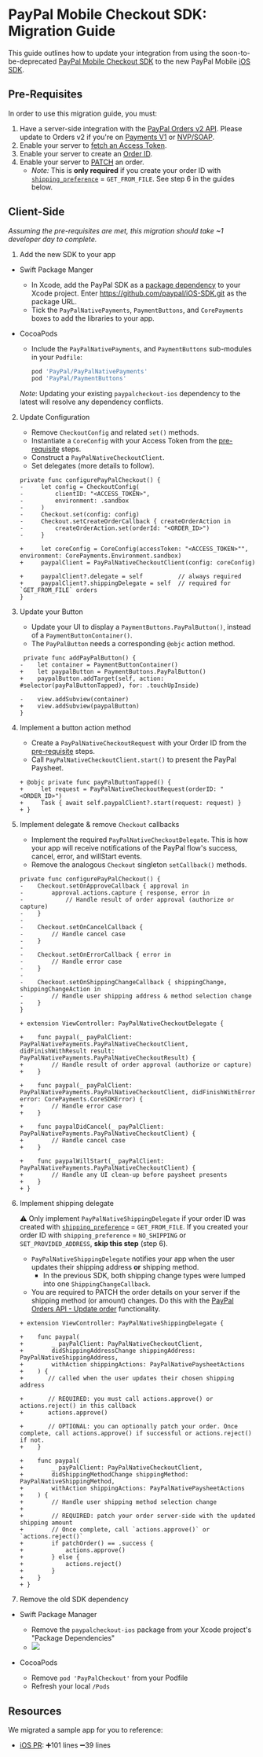 # PayPal Mobile Checkout SDK: Migration Guide

This guide outlines how to update your integration from using the soon-to-be-deprecated [PayPal Mobile Checkout SDK](https://developer.paypal.com/limited-release/paypal-mobile-checkout/) to the new PayPal Mobile [iOS SDK](https://github.com/paypal/iOS-SDK).

## Pre-Requisites
In order to use this migration guide, you must:

1. Have a server-side integration with the [PayPal Orders v2 API](https://developer.paypal.com/docs/api/orders/v2/). Please update to Orders v2 if you're on [Payments V1](https://developer.paypal.com/docs/api/payments/v1/) or [NVP/SOAP](https://developer.paypal.com/api/nvp-soap/).
1. Enable your server to [fetch an Access Token](https://developer.paypal.com/reference/get-an-access-token/).
1. Enable your server to create an [Order ID](https://developer.paypal.com/docs/api/orders/v2/).
1. Enable your server to [PATCH](https://developer.paypal.com/docs/api/orders/v2/#orders_patch) an order.
    * _Note:_ This is **only required** if you create your order ID with [`shipping_preference`](https://developer.paypal.com/docs/api/orders/v2/#definition-order_application_context) = `GET_FROM_FILE`. See step 6 in the guides below.

## Client-Side

*Assuming the pre-requisites are met, this migration should take ~1 developer day to complete.*


1. Add the new SDK to your app
  * Swift Package Manger
      * In Xcode, add the PayPal SDK as a [package dependency](https://developer.apple.com/documentation/swift_packages/adding_package_dependencies_to_your_app) to your Xcode project. Enter https://github.com/paypal/iOS-SDK.git as the package URL. 
      * Tick the `PayPalNativePayments`, `PaymentButtons`, and `CorePayments` boxes to add the libraries to your app.

  * CocoaPods
      * Include the `PayPalNativePayments`, and `PaymentButtons` sub-modules in your `Podfile`:
        ```ruby
        pod 'PayPal/PayPalNativePayments'
        pod 'PayPal/PaymentButtons'
        ```

    *Note*: Updating your existing `paypalcheckout-ios` dependency to the latest will resolve any dependency conflicts.
    
2. Update Configuration

    * Remove `CheckoutConfig` and related `set()` methods.
    * Instantiate a `CoreConfig` with your Access Token from the [pre-requisite](#pre-requisites) steps.
    * Construct a `PayPalNativeCheckoutClient`.
    * Set delegates (more details to follow).
    

    ```diff=
    private func configurePayPalCheckout() {
    -     let config = CheckoutConfig(
    -         clientID: "<ACCESS_TOKEN>",
    -         environment: .sandbox
    -     )
    -     Checkout.set(config: config)     
    -     Checkout.setCreateOrderCallback { createOrderAction in
    -         createOrderAction.set(orderId: "<ORDER_ID>")
    -     }

    +     let coreConfig = CoreConfig(accessToken: "<ACCESS_TOKEN>"", environment: CorePayments.Environment.sandbox)
    +     paypalClient = PayPalNativeCheckoutClient(config: coreConfig)
    
    +     paypalClient?.delegate = self          // always required
    +     paypalClient?.shippingDelegate = self  // required for `GET_FROM_FILE` orders
    }
    ```

3. Update your Button

    * Update your UI to display a `PaymentButtons.PayPalButton()`, instead of a `PaymentButtonContainer()`.
    * The `PayPalButton` needs a corresponding `@objc` action method.

    ```diff=
     private func addPayPalButton() {
    -    let container = PaymentButtonContainer()
    +    let paypalButton = PaymentButtons.PayPalButton()
    +    paypalButton.addTarget(self, action: #selector(payPalButtonTapped), for: .touchUpInside)

    -    view.addSubview(container)
    +    view.addSubview(paypalButton)
    }
    ```

4. Implement a button action method

    * Create a `PayPalNativeCheckoutRequest` with your Order ID from the [pre-requisite](#pre-requisites) steps.
    * Call `PayPalNativeCheckoutClient.start()` to present the PayPal Paysheet.

    ```diff=
    + @objc private func payPalButtonTapped() {
    +     let request = PayPalNativeCheckoutRequest(orderID: "<ORDER_ID>")
    +     Task { await self.paypalClient?.start(request: request) }
    + }
    ```

5. Implement delegate & remove `Checkout` callbacks

    * Implement the required `PayPalNativeCheckoutDelegate`. This is how your app will receive notifications of the PayPal flow's success, cancel, error, and willStart events.
    * Remove the analogous `Checkout` singleton `setCallback()` methods.

    ```diff=
    private func configurePayPalCheckout() {
    -    Checkout.setOnApproveCallback { approval in
    -        approval.actions.capture { response, error in
    -            // Handle result of order approval (authorize or capture)
    -    }
    -
    -    Checkout.setOnCancelCallback {
    -        // Handle cancel case
    -    }
    -
    -    Checkout.setOnErrorCallback { error in
    -        // Handle error case
    -    }
    -
    -    Checkout.setOnShippingChangeCallback { shippingChange, shippingChangeAction in
    -        // Handle user shipping address & method selection change
    -    }
    }

    + extension ViewController: PayPalNativeCheckoutDelegate {

    +    func paypal(_ payPalClient: PayPalNativePayments.PayPalNativeCheckoutClient, didFinishWithResult result: PayPalNativePayments.PayPalNativeCheckoutResult) {
    +        // Handle result of order approval (authorize or capture)
    +    }

    +    func paypal(_ payPalClient: PayPalNativePayments.PayPalNativeCheckoutClient, didFinishWithError error: CorePayments.CoreSDKError) {
    +        // Handle error case
    +    }

    +    func paypalDidCancel(_ payPalClient: PayPalNativePayments.PayPalNativeCheckoutClient) {
    +        // Handle cancel case
    +    }

    +    func paypalWillStart(_ payPalClient: PayPalNativePayments.PayPalNativeCheckoutClient) {
    +        // Handle any UI clean-up before paysheet presents
    +    }
    + }
    ```
    
6. Implement shipping delegate

    :warning: Only implement `PayPalNativeShippingDelegate` if your order ID was created with [`shipping_preference`](https://developer.paypal.com/docs/api/orders/v2/#definition-experience_context_base) = `GET_FROM_FILE`. If you created your order ID with `shipping_preference` = `NO_SHIPPING` or `SET_PROVIDED_ADDRESS`, **skip this step** (step 6).


    * `PayPalNativeShippingDelegate` notifies your app when the user updates their shipping address **or** shipping method. 
        * In the previous SDK, both shipping change types were lumped into one `ShippingChangeCallback`.
    * You are required to PATCH the order details on your server if the shipping method (or amount) changes. Do this with the [PayPal Orders API - Update order](https://developer.paypal.com/docs/api/orders/v2/#orders_patch) functionality.

    ```diff=
    + extension ViewController: PayPalNativeShippingDelegate {

    +    func paypal(
    +        _ payPalClient: PayPalNativeCheckoutClient,
    +        didShippingAddressChange shippingAddress: PayPalNativeShippingAddress,
    +        withAction shippingActions: PayPalNativePaysheetActions
    +    ) {
    +       // called when the user updates their chosen shipping address
    
    +       // REQUIRED: you must call actions.approve() or actions.reject() in this callback
    +       actions.approve()
    
    +       // OPTIONAL: you can optionally patch your order. Once complete, call actions.approve() if successful or actions.reject() if not.
    +    }
    
    +    func paypal(
    +        _ payPalClient: PayPalNativeCheckoutClient,
    +        didShippingMethodChange shippingMethod: PayPalNativeShippingMethod,
    +        withAction shippingActions: PayPalNativePaysheetActions
    +    ) {
    +        // Handle user shipping method selection change
    +
    +        // REQUIRED: patch your order server-side with the updated shipping amount
    +        // Once complete, call `actions.approve()` or `actions.reject()` 
    +        if patchOrder() == .success {
    +            actions.approve()
    +        } else {
    +            actions.reject()
    +        }
    +    }
    + }
    ```

7. Remove the old SDK dependency

* Swift Package Manager
    * Remove the `paypalcheckout-ios` package from your Xcode project's "Package Dependencies"
    * ![](https://iili.io/HO1okCB.png)

* CocoaPods
    * Remove `pod 'PayPalCheckout'` from your Podfile
    * Refresh your local `/Pods`
 
## Resources

We migrated a sample app for you to reference:

* [iOS PR](https://github.com/scannillo/paypal-xo-sample/pull/1): ➕101 lines ➖39 lines